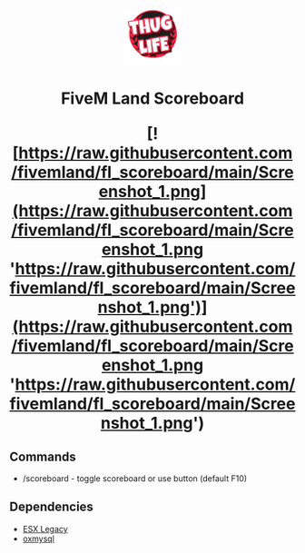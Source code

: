 <p align="center">
<img src="https://raw.githubusercontent.com/fivemland/fl_dashboard/master/ui/src/assets/logo.png " width="100" height="100">
</p>

<h1 align="center">
FiveM Land Scoreboard
</p>

[![https://raw.githubusercontent.com/fivemland/fl_scoreboard/main/Screenshot_1.png](https://raw.githubusercontent.com/fivemland/fl_scoreboard/main/Screenshot_1.png 'https://raw.githubusercontent.com/fivemland/fl_scoreboard/main/Screenshot_1.png')](https://raw.githubusercontent.com/fivemland/fl_scoreboard/main/Screenshot_1.png 'https://raw.githubusercontent.com/fivemland/fl_scoreboard/main/Screenshot_1.png')

## Commands

- /scoreboard - toggle scoreboard or use button (default F10)

## Dependencies

- [ESX Legacy](https://github.com/esx-framework/esx-legacy 'ESX Legacy')
- [oxmysql](https://github.com/overextended/oxmysql 'oxmysql')
